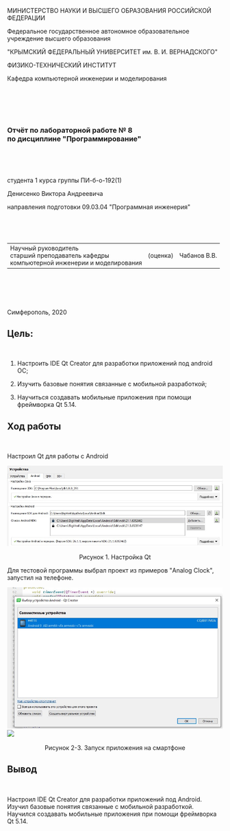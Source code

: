 
МИНИСТЕРСТВО НАУКИ  И ВЫСШЕГО ОБРАЗОВАНИЯ РОССИЙСКОЙ ФЕДЕРАЦИИ  


Федеральное государственное автономное образовательное учреждение высшего образования  


"КРЫМСКИЙ ФЕДЕРАЛЬНЫЙ УНИВЕРСИТЕТ им. В. И. ВЕРНАДСКОГО"  


ФИЗИКО-ТЕХНИЧЕСКИЙ ИНСТИТУТ  


Кафедра компьютерной инженерии и моделирования


<br/><br/>


​


### Отчёт по лабораторной работе № 8<br/> по дисциплине "Программирование"


<br/>


​


студента 1 курса группы ПИ-б-о-192(1) 

Денисенко Виктора Андреевича


направления подготовки 09.03.04 "Программная инженерия"  


<br/>


​


<table>


<tr><td>Научный руководитель<br/> старший преподаватель кафедры<br/> компьютерной инженерии и моделирования</td>


<td>(оценка)</td>


<td>Чабанов В.В.</td>


</tr>


</table>


<br/><br/>


​


Симферополь, 2020

<h2><b>Цель:</b></h2><br/>

1. Настроить IDE Qt Creator для разработки приложений под android ОС;

2. Изучить базовые понятия связанные с мобильной разработкой;

3. Научиться создавать мобильные приложения при помощи фреймворка Qt 5.14.

<h2><b>Ход работы</b></h2><br/>

Настроил Qt для работы с Android

<img src="images/1.jpg">
<p align="center">Рисунок 1. Настройка Qt</p>

Для тестовой программы выбрал проект из примеров "Analog Clock", запустил на телефоне.


<img src="images/2.jpg">
<img src="images/3.JPG">
<p align="center">Рисунок 2-3. Запуск приложения на смартфоне</p>

<h2><b>Вывод</b></h2><br/>
<p>Настроил IDE Qt Creator для разработки приложений под Android. Изучил базовые понятия связанные с мобильной разработкой. Научился создавать мобильные приложения при помощи фреймворка Qt 5.14.</p>
